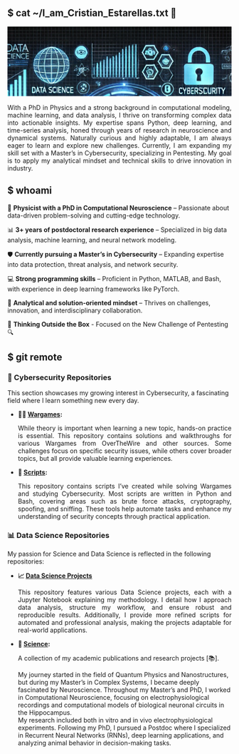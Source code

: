 ## $ cat ~/I_am_Cristian_Estarellas.txt 👋
![Hello](Banner.jpg)

<p align=justify>
With a PhD in Physics and a strong background in computational modeling, machine learning, and data analysis, I thrive on transforming complex data into actionable insights. 
My expertise spans Python, deep learning, and time-series analysis, honed through years of research in neuroscience and dynamical systems. 
Naturally curious and highly adaptable, I am always eager to learn and explore new challenges. 
Currently, I am expanding my skill set with a Master’s in Cybersecurity, specializing in Pentesting. 
My goal is to apply my analytical mindset and technical skills to drive innovation in industry.
</p>

## $ whoami
<p align=justify>

🧠 **Physicist with a PhD in Computational Neuroscience** – Passionate about data-driven problem-solving and cutting-edge technology.

📊 **3+ years of postdoctoral research experience** – Specialized in big data analysis, machine learning, and neural network modeling.

🛡️ **Currently pursuing a Master’s in Cybersecurity** – Expanding expertise into data protection, threat analysis, and network security.

💻 **Strong programming skills** – Proficient in Python, MATLAB, and Bash, with experience in deep learning frameworks like PyTorch.

🚀 **Analytical and solution-oriented mindset** – Thrives on challenges, innovation, and interdisciplinary collaboration.

🤝 **Thinking Outside the Box** - Focused on the New Challenge of Pentesting 🔍 
</p>

## $ git remote
### **🔐 Cybersecurity Repositories**  
This section showcases my growing interest in Cybersecurity, a fascinating field where I learn something new every day.  

- **🕵️‍♂️ [Wargames](/Cristian5tarellas/Wargames):**  
  <p align="justify">
  While theory is important when learning a new topic, hands-on practice is essential.  
  This repository contains solutions and walkthroughs for various Wargames from OverTheWire and other sources.  
  Some challenges focus on specific security issues, while others cover broader topics, but all provide valuable learning experiences.  
  </p>  

- **📜 [Scripts](/Cristian5tarellas/Scripts):**  
  <p align="justify">
  This repository contains scripts I’ve created while solving Wargames and studying Cybersecurity.  
  Most scripts are written in Python and Bash, covering areas such as brute force attacks, cryptography, spoofing, and sniffing.  
  These tools help automate tasks and enhance my understanding of security concepts through practical application.  
  </p>  

### **📊 Data Science Repositories**  
My passion for Science and Data Science is reflected in the following repositories:  

- **📈 [Data Science Projects]()**  
  <p align="justify">
  This repository features various Data Science projects, each with a Jupyter Notebook explaining my methodology.  
  I detail how I approach data analysis, structure my workflow, and ensure robust and reproducible results.  
  Additionally, I provide more refined scripts for automated and professional analysis, making the projects adaptable for real-world applications.  
  </p>  

- **🔬 [Science](/Cristian5tarellas/Science):**  
  <p align="justify">
  A collection of my academic publications and research projects [📚].

  My journey started in the field of Quantum Physics and Nanostructures, but during my Master’s in Complex Systems, I became deeply fascinated by Neuroscience. Throughout my Master’s and PhD, I worked in Computational Neuroscience, focusing on electrophysiological recordings and computational models of biological neuronal circuits in the Hippocampus.  
  My research included both in vitro and in vivo electrophysiological experiments. Following my PhD, I pursued a Postdoc where I specialized in Recurrent Neural Networks (RNNs), deep learning applications, and analyzing animal behavior in decision-making tasks.  
  </p>
